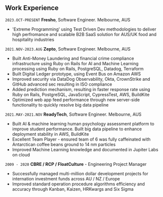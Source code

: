 ## Work Experience

`2023.OCT-PRESENT`
__Fresho__, Software Engineer. Melbourne, AUS

- 'Extreme Programming' using Test Driven Dev methodologies to deliver high perfromance and scalable B2B SaaS solution for AUS/UK food and hospitality industries

`2021.NOV-2023.AUG`
__Zepto__, Software Engineer. Melbourne, AUS

- Built Anti-Money Laundering and financial crime compliance infrastructure using Ruby on Rails for AI and Machine Learning processing using Ruby on Rails, PostgreSQL, Datadog, Terraform
- Built Digital Ledger prototype, using Event Bus on Amazon AWS
- Improved security via DataDog Observability, Okta, CrownStrike and GitHub advanced sec resulting in ISO compliance
- Added prediction mechanism, resulting in faster response rate using Ruby on Rails, PostgreSQL, JavaScript, CypressTest, AWS, BuildKite
- Optimized web app feed performance through new server-side functionality to quickly resolve big data pipeline

`2021.MAY-2021.NOV`
__ReadyTech__, Software Engineer. Melbourne, AUS

- Built AI & machine learning human psychology assessment platform to improve student performance. Built big data pipeline to enhance deployment stability in AWS, BuildKite
- Excellent Team Player - ensured team of 6 was fully caffeinated with Antarctican coffee beans ground to 14 nm particles
- Improved Machine Learning knowledge and documented in Jupiter Labs on cloud

<!-- `2013 - 2020`
__FloatCultue StartUp__ - GM / Engineer, Auckland, NZ

- Optimized web app feed performance through new server-side functionality to quickly resolve big data pipeline
- Successfully tested Google developed Tensorflow then switched to Facebook developed Pytorch
- Airbnb developed Airflow is where I had run data pipelines. -->

`2009 - 2020`
__CBRE / RCP / FloatCulture__ - Engineering Project Manager

- Successfully managed multi-million dollar development projects for internation investment funds across AU / NZ / Europe
- Improved standard operation procedure algorithms efficiency and accuracy through Kanban, Kaizen, HRKwargs and Six Sigma
